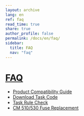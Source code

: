 ```yaml
---
layout: archive
lang: en
ref: faq
read_time: true
share: true
author_profile: false
permalink: /docs/en/faq/
sidebar:
  title: FAQ
  nav: "faq"
---
```


# [FAQ](#faq)
- [Product Compatibility Guide](/docs/en/parts/controller/controller_compatibility/)
- [Download Task Code](/docs/en/software/rplus1/task/getting_started/#program-download)
- [Task Rule Check](/docs/en/software/rplus1/task/task_misc/#rule-check)
- [CM 510/530 Fuse Replacement](/docs/en/faq/cm_510_530_fuse/)
